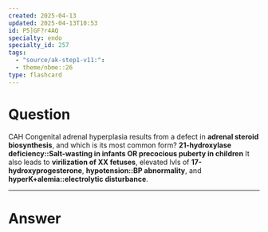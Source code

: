 ```yaml
---
created: 2025-04-13
updated: 2025-04-13T10:53
id: P5]GF?r4AQ
specialty: endo
specialty_id: 257
tags:
  - "source/ak-step1-v11:": 
  - theme/nbme::26
type: flashcard
---
```


# Question
CAH Congenital adrenal hyperplasia results from a defect in **adrenal steroid biosynthesis**, and which is its most common form?  **21-hydroxylase deficiency::Salt-wasting in infants OR precocious puberty in children**   It also leads to **virilization of XX fetuses**, elevated lvls of **17-hydroxyprogesterone**, **hypotension::BP abnormality**, and **hyperK+alemia::electrolytic disturbance**.

---

# Answer
